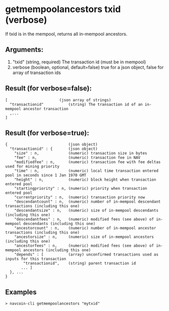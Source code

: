 # getmempoolancestors txid (verbose)

If txid is in the mempool, returns all in-mempool ancestors.

## Arguments:
1. "txid"                   (string, required) The transaction id (must be in mempool)
2. verbose                  (boolean, optional, default=false) true for a json object, false for array of transaction ids

## Result (for verbose=false):
    [                       (json array of strings)
      "transactionid"           (string) The transaction id of an in-mempool ancestor transaction
      ,...
    ]

## Result (for verbose=true):
    {                           (json object)
      "transactionid" : {       (json object)
        "size" : n,             (numeric) transaction size in bytes
        "fee" : n,              (numeric) transaction fee in NAV
        "modifiedfee" : n,      (numeric) transaction fee with fee deltas used for mining priority
        "time" : n,             (numeric) local time transaction entered pool in seconds since 1 Jan 1970 GMT
        "height" : n,           (numeric) block height when transaction entered pool
        "startingpriority" : n, (numeric) priority when transaction entered pool
        "currentpriority" : n,  (numeric) transaction priority now
        "descendantcount" : n,  (numeric) number of in-mempool descendant transactions (including this one)
        "descendantsize" : n,   (numeric) size of in-mempool descendants (including this one)
        "descendantfees" : n,   (numeric) modified fees (see above) of in-mempool descendants (including this one)
        "ancestorcount" : n,    (numeric) number of in-mempool ancestor transactions (including this one)
        "ancestorsize" : n,     (numeric) size of in-mempool ancestors (including this one)
        "ancestorfees" : n,     (numeric) modified fees (see above) of in-mempool ancestors (including this one)
        "depends" : [           (array) unconfirmed transactions used as inputs for this transaction
            "transactionid",    (string) parent transaction id
           ... ]
      }, ...
    }

## Examples
    > navcoin-cli getmempoolancestors "mytxid"